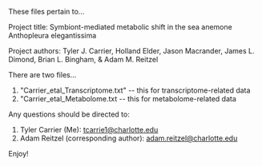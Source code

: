 These files pertain to...

Project title: Symbiont-mediated metabolic shift in the sea anemone Anthopleura elegantissima

Project authors: Tyler J. Carrier, Holland Elder, Jason Macrander, James L. Dimond, Brian L. Bingham, & Adam M. Reitzel


There are two files...
1. "Carrier_etal_Transcriptome.txt" -- this for transcriptome-related data
2. "Carrier_etal_Metabolome.txt -- this for metabolome-related data

Any questions should be directed to:
1. Tyler Carrier (Me): tcarrie1@charlotte.edu
2. Adam Reitzel (corresponding author): adam.reitzel@charlotte.edu

Enjoy! 
